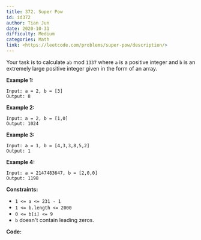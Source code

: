 ```yaml
---
title: 372. Super Pow
id: id372
author: Tian Jun
date: 2020-10-31
difficulty: Medium
categories: Math
link: <https://leetcode.com/problems/super-pow/description/>
---
```


Your task is to calculate `ab` mod `1337` where `a` is a positive integer and
`b` is an extremely large positive integer given in the form of an array.



**Example 1:**
            
	Input: a = 2, b = [3]    
	Output: 8    

**Example 2:**
            
	Input: a = 2, b = [1,0]    
	Output: 1024    

**Example 3:**
            
	Input: a = 1, b = [4,3,3,8,5,2]    
	Output: 1    

**Example 4:**
            
	Input: a = 2147483647, b = [2,0,0]    
	Output: 1198    



**Constraints:**

  * `1 <= a <= 231 - 1`
  * `1 <= b.length <= 2000`
  * `0 <= b[i] <= 9`
  * `b` doesn't contain leading zeros.


**Code:**

